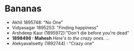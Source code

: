 # Bananas
* Akhil 1895748: "No One"
* Vidyasagar 1895253: "Finding happiness"
* Arshdeep Kaur (1895972):"Don't die before you're dead"
* **1898496 : Mahesh** *Here's to the crazy ones. ...*
* Alekyavalisetty (1892744) : "Crazy one"

